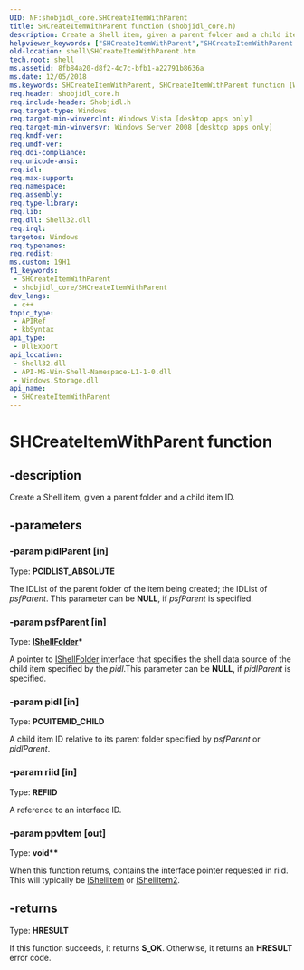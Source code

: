 ```yaml
---
UID: NF:shobjidl_core.SHCreateItemWithParent
title: SHCreateItemWithParent function (shobjidl_core.h)
description: Create a Shell item, given a parent folder and a child item ID.
helpviewer_keywords: ["SHCreateItemWithParent","SHCreateItemWithParent function [Windows Shell]","_shell_SHCreateItemWithParent","shell.SHCreateItemWithParent","shobjidl_core/SHCreateItemWithParent"]
old-location: shell\SHCreateItemWithParent.htm
tech.root: shell
ms.assetid: 8fb84a20-d8f2-4c7c-bfb1-a22791b8636a
ms.date: 12/05/2018
ms.keywords: SHCreateItemWithParent, SHCreateItemWithParent function [Windows Shell], _shell_SHCreateItemWithParent, shell.SHCreateItemWithParent, shobjidl_core/SHCreateItemWithParent
req.header: shobjidl_core.h
req.include-header: Shobjidl.h
req.target-type: Windows
req.target-min-winverclnt: Windows Vista [desktop apps only]
req.target-min-winversvr: Windows Server 2008 [desktop apps only]
req.kmdf-ver: 
req.umdf-ver: 
req.ddi-compliance: 
req.unicode-ansi: 
req.idl: 
req.max-support: 
req.namespace: 
req.assembly: 
req.type-library: 
req.lib: 
req.dll: Shell32.dll
req.irql: 
targetos: Windows
req.typenames: 
req.redist: 
ms.custom: 19H1
f1_keywords:
 - SHCreateItemWithParent
 - shobjidl_core/SHCreateItemWithParent
dev_langs:
 - c++
topic_type:
 - APIRef
 - kbSyntax
api_type:
 - DllExport
api_location:
 - Shell32.dll
 - API-MS-Win-Shell-Namespace-L1-1-0.dll
 - Windows.Storage.dll
api_name:
 - SHCreateItemWithParent
---
```


# SHCreateItemWithParent function


## -description

Create a Shell item, given a parent folder and a child item ID.

## -parameters

### -param pidlParent [in]

Type: <b>PCIDLIST_ABSOLUTE</b>

The IDList of the parent folder of the item being created; the IDList of <i>psfParent</i>. This parameter can be <b>NULL</b>, if <i>psfParent</i> is specified.

### -param psfParent [in]

Type: <b><a href="https://docs.microsoft.com/windows/desktop/api/shobjidl_core/nn-shobjidl_core-ishellfolder">IShellFolder</a>*</b>

A pointer to <a href="https://docs.microsoft.com/windows/desktop/api/shobjidl_core/nn-shobjidl_core-ishellfolder">IShellFolder</a> interface that specifies the shell data source of the child item specified by the <i>pidl</i>.This parameter can be <b>NULL</b>, if <i>pidlParent</i> is specified.

### -param pidl [in]

Type: <b>PCUITEMID_CHILD</b>

A child item ID relative to its parent folder specified by <i>psfParent</i> or <i>pidlParent</i>.

### -param riid [in]

Type: <b>REFIID</b>

A reference to an interface ID.

### -param ppvItem [out]

Type: <b>void**</b>

When this function returns, contains the interface pointer requested in riid.  This will typically be <a href="https://docs.microsoft.com/windows/desktop/api/shobjidl_core/nn-shobjidl_core-ishellitem">IShellItem</a> or 
        <a href="https://docs.microsoft.com/windows/desktop/api/shobjidl_core/nn-shobjidl_core-ishellitem2">IShellItem2</a>.

## -returns

Type: <b>HRESULT</b>

If this function succeeds, it returns <b xmlns:loc="http://microsoft.com/wdcml/l10n">S_OK</b>. Otherwise, it returns an <b xmlns:loc="http://microsoft.com/wdcml/l10n">HRESULT</b> error code.

